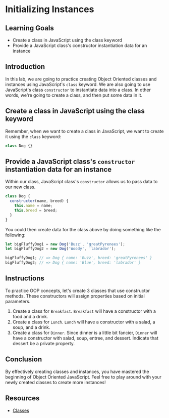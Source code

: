 # Initializing Instances

## Learning Goals

- Create a class in JavaScript using the class keyword
- Provide a JavaScript class's constructor instantiation data for an instance

## Introduction

In this lab, we are going to practice creating Object Oriented classes and
instances using JavaScript's `class` keyword. We are also going to use
JavaScript's class `constructor` to instantiate data into a class. In other
words, we're going to create a class, and then put some data in it.

## Create a class in JavaScript using the class keyword

Remember, when we want to create a class in JavaScript, we want to create it
using the `class` keyword:

```js
class Dog {}
```

## Provide a JavaScript class's `constructor` instantiation data for an instance

Within our class, JavaScript class's `constructor` allows us to pass data to our
new class.

```js
class Dog {
  constructor(name, breed) {
    this.name = name;
    this.breed = breed;
  }
}
```

You could then create data for the class above by doing something like the
following:

```js
let bigFluffyDog1 = new Dog('Buzz', 'greatPyrenees');
let bigFluffyDog2 = new Dog('Woody', 'labrador');

bigFluffyDog1; // => Dog { name: 'Buzz', breed: 'greatPyrenees' }
bigFluffyDog2; // => Dog { name: 'Blue', breed: 'labrador' }
```

## Instructions

To practice OOP concepts, let's create 3 classes that use constructor methods.
These constructors will assign properties based on initial parameters.

1.  Create a class for `Breakfast`. `Breakfast` will have a constructor with a food and a drink.
2.  Create a class for `Lunch`. `Lunch` will have a constructor with a salad, a soup, and a drink.
3.  Create a class for `Dinner`. Since dinner is a little bit fancier, `Dinner` will have a constructor with salad, soup, entree, and dessert. Indicate that dessert be a private property.

## Conclusion

By effectively creating classes and instances, you have mastered the beginning
of Object Oriented JavaScript. Feel free to play around with your newly created
classes to create more instances!

## Resources

- [Classes](https://developer.mozilla.org/en-US/docs/Web/JavaScript/Reference/Classes)
